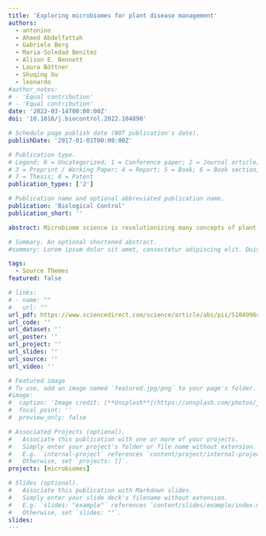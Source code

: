 ```yaml
---
title: 'Exploring microbiomes for plant disease management'
authors:
  - antonino
  - Ahmed Abdelfattah
  - Gabriele Berg
  - Maria-Soledad Benitez
  - Alison E. Bennett
  - Laura Böttner
  - Shuqing Xu
  - leonardo
#author_notes:
# - 'Equal contribution'
# - 'Equal contribution'
date: '2022-03-14T00:00:00Z'
doi: '10.1016/j.biocontrol.2022.104890'

# Schedule page publish date (NOT publication's date).
publishDate: '2017-01-01T00:00:00Z'

# Publication type.
# Legend: 0 = Uncategorized; 1 = Conference paper; 2 = Journal article;
# 3 = Preprint / Working Paper; 4 = Report; 5 = Book; 6 = Book section;
# 7 = Thesis; 8 = Patent
publication_types: ['2']

# Publication name and optional abbreviated publication name.
publication: 'Biological Control'
publication_short: ''

abstract: Microbiome science is revolutionizing many concepts of plant biology, ecology, and evolution. Understanding plant microbiomes is key to developing solutions that protect crop health without impacting the environment. In this perspective article, we highlight the importance of both the structure and functions of plant-associated microbial communities in protecting their host from pathogens. These new findings have a high potential to aid biocontrol programs and to replace traditional chemical products, guiding the transition towards a sustainable production.

# Summary. An optional shortened abstract.
#summary: Lorem ipsum dolor sit amet, consectetur adipiscing elit. Duis posuere tellus ac convallis placerat. Proin tincidunt magna sed ex sollicitudin condimentum.

tags:
  - Source Themes
featured: false

# links:
# - name: ""
#   url: ""
url_pdf: https://www.sciencedirect.com/science/article/abs/pii/S104996442200055X
url_code: ''
url_dataset: ''
url_poster: ''
url_project: ''
url_slides: ''
url_source: ''
url_video: ''

# Featured image
# To use, add an image named `featured.jpg/png` to your page's folder.
#image:
#  caption: 'Image credit: [**Unsplash**](https://unsplash.com/photos/jdD8gXaTZsc)'
#  focal_point: ''
#  preview_only: false

# Associated Projects (optional).
#   Associate this publication with one or more of your projects.
#   Simply enter your project's folder or file name without extension.
#   E.g. `internal-project` references `content/project/internal-project/index.md`.
#   Otherwise, set `projects: []`.
projects: [microbiomes]

# Slides (optional).
#   Associate this publication with Markdown slides.
#   Simply enter your slide deck's filename without extension.
#   E.g. `slides: "example"` references `content/slides/example/index.md`.
#   Otherwise, set `slides: ""`.
slides:
---
```


